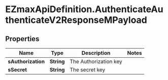# EZmaxApiDefinition.AuthenticateAuthenticateV2ResponseMPayload

## Properties

Name | Type | Description | Notes
------------ | ------------- | ------------- | -------------
**sAuthorization** | **String** | The Authorization key | 
**sSecret** | **String** | The secret key | 


